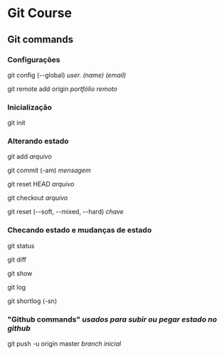 # Git Course



## Git commands



### Configurações

git config (--global) *user. (name) (email)*

git remote add origin *portfólio remoto*



### Inicialização

git init



### Alterando estado

git add *arquivo*

git commit (-am) *mensagem*

git reset HEAD *arquivo*

git checkout *arquivo*

git reset (--soft, --mixed, --hard) *chave*

### Checando estado e mudanças de estado

git status

git diff

git show

git log

git shortlog (-sn)

### "Github commands" *usados para subir ou pegar estado no github*

git push -u origin master *branch inicial*